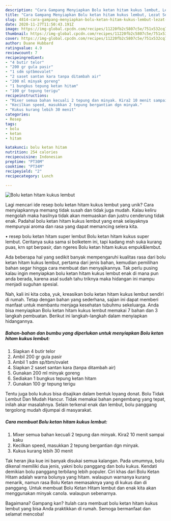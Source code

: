 ```yaml
---
description: "Cara Gampang Menyiapkan Bolu ketan hitam kukus lembut, Lezat Sekali"
title: "Cara Gampang Menyiapkan Bolu ketan hitam kukus lembut, Lezat Sekali"
slug: 4814-cara-gampang-menyiapkan-bolu-ketan-hitam-kukus-lembut-lezat-sekali
date: 2020-11-27T11:50:43.191Z
image: https://img-global.cpcdn.com/recipes/11220fb2c5807c5e/751x532cq70/bolu-ketan-hitam-kukus-lembut-foto-resep-utama.jpg
thumbnail: https://img-global.cpcdn.com/recipes/11220fb2c5807c5e/751x532cq70/bolu-ketan-hitam-kukus-lembut-foto-resep-utama.jpg
cover: https://img-global.cpcdn.com/recipes/11220fb2c5807c5e/751x532cq70/bolu-ketan-hitam-kukus-lembut-foto-resep-utama.jpg
author: Duane Hubbard
ratingvalue: 4.9
reviewcount: 7
recipeingredient:
- "4 butir telor"
- "200 gr gula pasir"
- "1 sdm sptbmovalet"
- "2 saset santan kara tanpa ditambah air"
- "200 ml minyak goreng"
- "1 bungkus tepung ketan hitam"
- "100 gr tepung terigu"
recipeinstructions:
- "Mixer semua bahan kecuali 2 tepung dan minyak. Kira2 10 menit sampai kaku"
- "Kecilkan speed, masukkan 2 tepung bergantian dgn minyak."
- "Kukus kurang lebih 30 menit"
categories:
- Resep
tags:
- bolu
- ketan
- hitam

katakunci: bolu ketan hitam 
nutrition: 254 calories
recipecuisine: Indonesian
preptime: "PT30M"
cooktime: "PT34M"
recipeyield: "2"
recipecategory: Lunch

---
```



![Bolu ketan hitam kukus lembut](https://img-global.cpcdn.com/recipes/11220fb2c5807c5e/751x532cq70/bolu-ketan-hitam-kukus-lembut-foto-resep-utama.jpg)

Lagi mencari ide resep bolu ketan hitam kukus lembut yang unik? Cara menyiapkannya memang tidak susah dan tidak juga mudah. Kalau keliru mengolah maka hasilnya tidak akan memuaskan dan justru cenderung tidak enak. Padahal bolu ketan hitam kukus lembut yang enak selayaknya mempunyai aroma dan rasa yang dapat memancing selera kita.

• resep bolu ketan hitam super lembut Bolu ketan hitam kukus super lembut. Ceritanya suka sama si bolketem ini, tapi kadang msh suka kurang puas, krn spt berpasir, dan ngeres Bolu ketan hitam kukus empuk&amp;lembut.

Ada beberapa hal yang sedikit banyak mempengaruhi kualitas rasa dari bolu ketan hitam kukus lembut, pertama dari jenis bahan, kemudian pemilihan bahan segar hingga cara membuat dan menyajikannya. Tak perlu pusing kalau ingin menyiapkan bolu ketan hitam kukus lembut enak di mana pun anda berada, karena asal sudah tahu triknya maka hidangan ini mampu menjadi suguhan spesial.


Nah, kali ini kita coba, yuk, kreasikan bolu ketan hitam kukus lembut sendiri di rumah. Tetap dengan bahan yang sederhana, sajian ini dapat memberi manfaat untuk membantu menjaga kesehatan tubuhmu sekeluarga. Anda bisa menyiapkan Bolu ketan hitam kukus lembut memakai 7 bahan dan 3 langkah pembuatan. Berikut ini langkah-langkah dalam menyiapkan hidangannya.

<!--inarticleads1-->

##### Bahan-bahan dan bumbu yang diperlukan untuk menyiapkan Bolu ketan hitam kukus lembut:

1. Siapkan 4 butir telor
1. Ambil 200 gr gula pasir
1. Ambil 1 sdm sp/tbm/ovalet
1. Siapkan 2 saset santan kara (tanpa ditambah air)
1. Gunakan 200 ml minyak goreng
1. Sediakan 1 bungkus tepung ketan hitam
1. Gunakan 100 gr tepung terigu


Tentu juga bolu kukus bisa disajikan dalam bentuk loyang donat. Bolu Tidak Lembut Dan Mudah Hancur. Tidak memakai bahan pengembang yang tepat, inilah akar masalahnya. Selain terkenal enak dan lembut, bolu panggang tergolong mudah dijumpai di masyarakat. 

<!--inarticleads2-->

##### Cara membuat Bolu ketan hitam kukus lembut:

1. Mixer semua bahan kecuali 2 tepung dan minyak. Kira2 10 menit sampai kaku
1. Kecilkan speed, masukkan 2 tepung bergantian dgn minyak.
1. Kukus kurang lebih 30 menit


Tak heran jika kue ini banyak disukai semua kalangan. Pada umumnya, bolu dikenal memiliki dua jenis, yakni bolu panggang dan bolu kukus. Kendati demikian bolu panggang terbilang lebih populer. Ciri khas dari Bolu Ketan Hitam adalah warna bolunya yang hitam. walaupun warnanya kurang menarik, namun rasa Bolu Ketan memasaknya yang di kukus dan di panggang. Untuk membuat Bolu Ketan Hitam lembut dan enak kita akan menggunakan minyak canola. walaupun sebenarnya. 

Bagaimana? Gampang kan? Itulah cara membuat bolu ketan hitam kukus lembut yang bisa Anda praktikkan di rumah. Semoga bermanfaat dan selamat mencoba!
